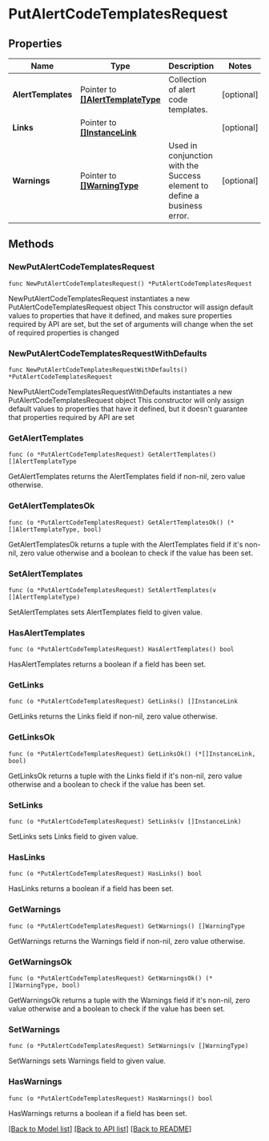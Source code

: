 # PutAlertCodeTemplatesRequest

## Properties

Name | Type | Description | Notes
------------ | ------------- | ------------- | -------------
**AlertTemplates** | Pointer to [**[]AlertTemplateType**](AlertTemplateType.md) | Collection of alert code templates. | [optional] 
**Links** | Pointer to [**[]InstanceLink**](InstanceLink.md) |  | [optional] 
**Warnings** | Pointer to [**[]WarningType**](WarningType.md) | Used in conjunction with the Success element to define a business error. | [optional] 

## Methods

### NewPutAlertCodeTemplatesRequest

`func NewPutAlertCodeTemplatesRequest() *PutAlertCodeTemplatesRequest`

NewPutAlertCodeTemplatesRequest instantiates a new PutAlertCodeTemplatesRequest object
This constructor will assign default values to properties that have it defined,
and makes sure properties required by API are set, but the set of arguments
will change when the set of required properties is changed

### NewPutAlertCodeTemplatesRequestWithDefaults

`func NewPutAlertCodeTemplatesRequestWithDefaults() *PutAlertCodeTemplatesRequest`

NewPutAlertCodeTemplatesRequestWithDefaults instantiates a new PutAlertCodeTemplatesRequest object
This constructor will only assign default values to properties that have it defined,
but it doesn't guarantee that properties required by API are set

### GetAlertTemplates

`func (o *PutAlertCodeTemplatesRequest) GetAlertTemplates() []AlertTemplateType`

GetAlertTemplates returns the AlertTemplates field if non-nil, zero value otherwise.

### GetAlertTemplatesOk

`func (o *PutAlertCodeTemplatesRequest) GetAlertTemplatesOk() (*[]AlertTemplateType, bool)`

GetAlertTemplatesOk returns a tuple with the AlertTemplates field if it's non-nil, zero value otherwise
and a boolean to check if the value has been set.

### SetAlertTemplates

`func (o *PutAlertCodeTemplatesRequest) SetAlertTemplates(v []AlertTemplateType)`

SetAlertTemplates sets AlertTemplates field to given value.

### HasAlertTemplates

`func (o *PutAlertCodeTemplatesRequest) HasAlertTemplates() bool`

HasAlertTemplates returns a boolean if a field has been set.

### GetLinks

`func (o *PutAlertCodeTemplatesRequest) GetLinks() []InstanceLink`

GetLinks returns the Links field if non-nil, zero value otherwise.

### GetLinksOk

`func (o *PutAlertCodeTemplatesRequest) GetLinksOk() (*[]InstanceLink, bool)`

GetLinksOk returns a tuple with the Links field if it's non-nil, zero value otherwise
and a boolean to check if the value has been set.

### SetLinks

`func (o *PutAlertCodeTemplatesRequest) SetLinks(v []InstanceLink)`

SetLinks sets Links field to given value.

### HasLinks

`func (o *PutAlertCodeTemplatesRequest) HasLinks() bool`

HasLinks returns a boolean if a field has been set.

### GetWarnings

`func (o *PutAlertCodeTemplatesRequest) GetWarnings() []WarningType`

GetWarnings returns the Warnings field if non-nil, zero value otherwise.

### GetWarningsOk

`func (o *PutAlertCodeTemplatesRequest) GetWarningsOk() (*[]WarningType, bool)`

GetWarningsOk returns a tuple with the Warnings field if it's non-nil, zero value otherwise
and a boolean to check if the value has been set.

### SetWarnings

`func (o *PutAlertCodeTemplatesRequest) SetWarnings(v []WarningType)`

SetWarnings sets Warnings field to given value.

### HasWarnings

`func (o *PutAlertCodeTemplatesRequest) HasWarnings() bool`

HasWarnings returns a boolean if a field has been set.


[[Back to Model list]](../README.md#documentation-for-models) [[Back to API list]](../README.md#documentation-for-api-endpoints) [[Back to README]](../README.md)


